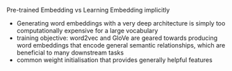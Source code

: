 Pre-trained Embedding vs Learning Embedding implicitly
- Generating word embeddings with a very deep architecture is simply too computationally expensive for a large vocabulary
- training objective: word2vec and GloVe are geared towards producing word embeddings that encode general semantic relationships, 
which are beneficial to many downstream tasks
- common weight initialisation that provides generally helpful features
